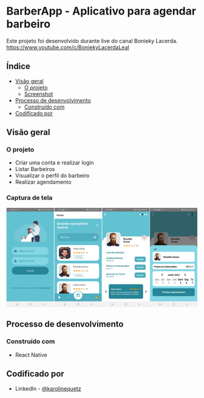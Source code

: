 #  BarberApp - Aplicativo para agendar barbeiro

Este projeto foi desenvolvido durante live do canal Bonieky Lacerda. 
https://www.youtube.com/c/BoniekyLacerdaLeal

## Índice

- [Visão geral](#visão-geral)
  - [O projeto](#o-projeto)
  - [Screenshot](#screenshot)
- [Processo de desenvolvimento](#desenvolvimento-processo)
  - [Construído com](#construído-com)
- [Codificado por](#coded-by)

## Visão geral

### O projeto

- Criar uma conta e realizar login
- Listar Barbeiros
- Visualizar o perfil do barbeiro 
- Realizar agendamento

### Captura de tela

![](./app/workflow.png)

## Processo de desenvolvimento

### Construído com

- React Native

## Codificado por

- LinkedIn - [@karolinequetz](https://www.linkedin.com/in/karolinequetz)
